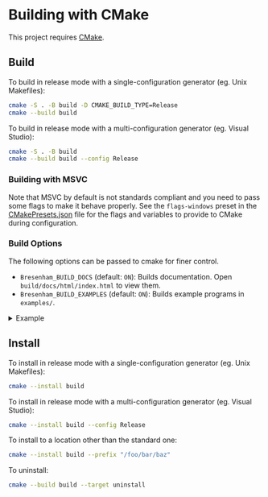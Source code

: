 # Building with CMake

This project requires [CMake](https://cmake.org/).

## Build

To build in release mode with a single-configuration generator (eg. Unix Makefiles):
```sh
cmake -S . -B build -D CMAKE_BUILD_TYPE=Release
cmake --build build
```

To build in release mode with a multi-configuration generator (eg. Visual Studio):
```sh
cmake -S . -B build
cmake --build build --config Release
```

### Building with MSVC

Note that MSVC by default is not standards compliant and you need to pass some
flags to make it behave properly. See the `flags-windows` preset in the
[CMakePresets.json](CMakePresets.json) file for the flags and variables to provide to CMake during configuration.

### Build Options

The following options can be passed to cmake for finer control.

* `Bresenham_BUILD_DOCS` (default: `ON`): Builds documentation. Open `build/docs/html/index.html` to view them.
* `Bresenham_BUILD_EXAMPLES` (default: `ON`): Builds example programs in `examples/`.

<details>
    <summary>Example</summary>

```bash
cmake -S . -B build -D Bresenham_BUILD_DOCS=OFF -D Bresenham_BUILD_EXAMPLES=OFF
```

</details>

## Install

To install in release mode with a single-configuration generator (eg. Unix Makefiles):
```sh
cmake --install build
```

To install in release mode with a multi-configuration generator (eg. Visual Studio):
```sh
cmake --install build --config Release
```

To install to a location other than the standard one:
```sh
cmake --install build --prefix "/foo/bar/baz"
```

To uninstall:
```sh
cmake --build build --target uninstall
```

